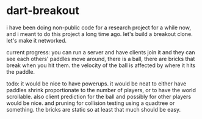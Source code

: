 dart-breakout
=============

i have been doing non-public code for a research project for a while now, and i meant to do this project a long time ago. let's build a breakout clone. let's make it networked.

current progress: you can run a server and have clients join it and they can see each others' paddles move around, there is a ball, there are bricks that break when you hit them. the velocity of the ball is affected by where it hits the paddle.

todo: it would be nice to have powerups. it would be neat to either have paddles shrink proportionate to the number of players, or to have the world scrollable. also client prediction for the ball and possibly for other players would be nice. and pruning for collision testing using a quadtree or something. the bricks are static so at least that much should be easy.
